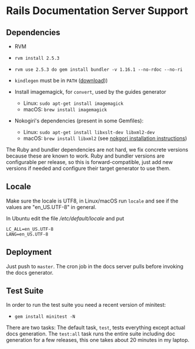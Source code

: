 # Rails Documentation Server Support

## Dependencies

* RVM

* `rvm install 2.5.3`

* `rvm use 2.5.3 do gem install bundler -v 1.16.1 --no-rdoc --no-ri`

* `kindlegen` must be in `PATH` ([download](http://www.amazon.com/gp/feature.html?docId=1000765211)))

* Install imagemagick, for `convert`, used by the guides generator
  - Linux: `sudo apt-get install imagemagick`
  - macOS: `brew install imagemagick`

* Nokogiri's dependencies (present in some Gemfiles):
  - Linux: `sudo apt-get install libxslt-dev libxml2-dev`
  - macOS: `brew install libxml2` (see [nokgori installation instructions](https://nokogiri.org/tutorials/installing_nokogiri.html))

The Ruby and bundler dependencies are not hard, we fix concrete versions because
these are known to work. Ruby and bundler versions are configurable per release,
so this is forward-compatible, just add new versions if needed and configure
their target generator to use them.

## Locale

Make sure the locale is UTF8, in Linux/macOS run `locale` and see if the values are
"en\_US.UTF-8" in general.

In Ubuntu edit the file _/etc/default/locale_ and put

```
LC_ALL=en_US.UTF-8
LANG=en_US.UTF-8
```

## Deployment

Just push to `master`. The cron job in the docs server pulls before invoking
the docs generator.

## Test Suite

In order to run the test suite you need a recent version of minitest:

* `gem install minitest -N`

There are two tasks: The default task, `test`, tests everything except actual
docs generation. The `test:all` task runs the entire suite including doc
generation for a few releases, this one takes about 20 minutes in my laptop.
